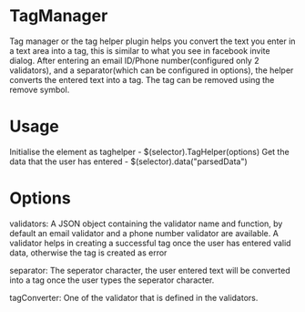 TagManager
==========

Tag manager or the tag helper plugin helps you convert the text you enter in a text area into a tag, this is similar
to what you see in facebook invite dialog. After entering an email ID/Phone number(configured only 2 validators), and a 
separator(which can be configured in options), the helper converts the entered text into a tag. The tag can be removed
using the remove symbol. 

Usage
======

Initialise the element as taghelper      - $(selector).TagHelper(options)
Get the data that the user has entered   - $(selector).data("parsedData")

Options
=======
validators: A JSON object containing the validator name and function, by default an email validator and a phone number 
validator are available. A validator helps in creating a successful tag once the user has entered valid data, otherwise
the tag is created as error

separator: The seperator character, the user entered text will be converted into a tag once the user types the seperator
character.

tagConverter: One of the validator that is defined in the validators.


